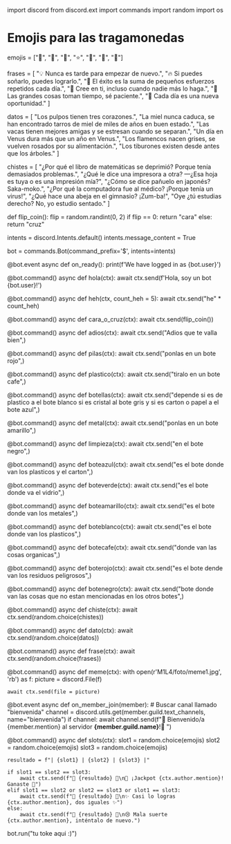 import discord
from discord.ext import commands
import random
import os

# Emojis para las tragamonedas
emojis = ["🍒", "🍋", "🍉", "⭐", "🍇", "🔔", "💎"]


frases = [
    "💡 Nunca es tarde para empezar de nuevo.",
    "🔥 Si puedes soñarlo, puedes lograrlo.",
    "🚀 El éxito es la suma de pequeños esfuerzos repetidos cada día.",
    "🌟 Cree en ti, incluso cuando nadie más lo haga.",
    "💪 Las grandes cosas toman tiempo, sé paciente.",
    "🌈 Cada día es una nueva oportunidad."
]

datos = [
    "Los pulpos tienen tres corazones.",
    "La miel nunca caduca, se han encontrado tarros de miel de miles de años en buen estado.",
    "Las vacas tienen mejores amigas y se estresan cuando se separan.",
    "Un día en Venus dura más que un año en Venus.",
    "Los flamencos nacen grises, se vuelven rosados por su alimentación.",
    "Los tiburones existen desde antes que los árboles."
]

chistes = [
    "¿Por qué el libro de matemáticas se deprimió? Porque tenía demasiados problemas.",
    "¿Qué le dice una impresora a otra? —¿Esa hoja es tuya o es una impresión mía?",
    "¿Cómo se dice pañuelo en japonés? Saka-moko.",
    "¿Por qué la computadora fue al médico? ¡Porque tenía un virus!",
    "¿Qué hace una abeja en el gimnasio? ¡Zum-ba!",
    "Oye ¿tú estudias derecho? No, yo estudio sentado."
]


def flip_coin():
    flip = random.randint(0, 2)
    if flip == 0:
        return "cara"
    else:
        return "cruz"

intents = discord.Intents.default()
intents.message_content = True

bot = commands.Bot(command_prefix='$', intents=intents)

@bot.event
async def on_ready():
    print(f'We have logged in as {bot.user}')

@bot.command()
async def hola(ctx):
    await ctx.send(f'Hola, soy un bot {bot.user}!')

@bot.command()
async def heh(ctx, count_heh = 5):
    await ctx.send("he" * count_heh)

@bot.command()
async def cara_o_cruz(ctx):
    await ctx.send(flip_coin())

@bot.command()
async def adios(ctx):
    await ctx.send("Adios que te valla bien",)

@bot.command()
async def pilas(ctx):
    await ctx.send("ponlas en un bote rojo",)

@bot.command()
async def plastico(ctx):
    await ctx.send("tiralo en un bote cafe",)

@bot.command()
async def botellas(ctx):
    await ctx.send("depende si es de plastico a el bote blanco si es cristal al bote gris y si es carton o papel a el bote azul",)

@bot.command()
async def metal(ctx):
    await ctx.send("ponlas en un bote amarillo",)

@bot.command()
async def limpieza(ctx):
    await ctx.send("en el bote negro",)

@bot.command()
async def boteazul(ctx):
    await ctx.send("es el bote donde van los plasticos y el carton",)

@bot.command()
async def boteverde(ctx):
    await ctx.send("es el bote donde va el vidrio",)

@bot.command()
async def boteamarillo(ctx):
    await ctx.send("es el bote donde van los metales",)

@bot.command()
async def boteblanco(ctx):
    await ctx.send("es el bote donde van los plasticos",)

@bot.command()
async def botecafe(ctx):
    await ctx.send("donde van las cosas organicas",)

@bot.command()
async def boterojo(ctx):
    await ctx.send("es el bote dende van los residuos peligrosos",)

@bot.command()
async def botenegro(ctx):
    await ctx.send("bote donde van las cosas que no estan mencionadas en los otros botes",)







@bot.command()
async def chiste(ctx):
    await ctx.send(random.choice(chistes))

@bot.command()
async def dato(ctx):
    await ctx.send(random.choice(datos))

    
@bot.command()
async def frase(ctx):
    await ctx.send(random.choice(frases))
 
@bot.command()
async def meme(ctx):
    with open(r'M1L4/foto/meme1.jpg', 'rb') as f:
        picture = discord.File(f)
    
    await ctx.send(file = picture)

@bot.event
async def on_member_join(member):
    # Buscar canal llamado "bienvenida"
    channel = discord.utils.get(member.guild.text_channels, name="bienvenida")
    if channel:
        await channel.send(f"🎉 Bienvenido/a {member.mention} al servidor **{member.guild.name}**!🚀 ")

@bot.command()
async def slots(ctx):
    slot1 = random.choice(emojis)
    slot2 = random.choice(emojis)
    slot3 = random.choice(emojis)

    resultado = f"| {slot1} | {slot2} | {slot3} |"

    if slot1 == slot2 == slot3:
        await ctx.send(f"🎰 {resultado} 🎰\n🎉 ¡Jackpot {ctx.author.mention}! Ganaste 🎉")
    elif slot1 == slot2 or slot2 == slot3 or slot1 == slot3:
        await ctx.send(f"🎰 {resultado} 🎰\n✨ Casi lo logras {ctx.author.mention}, dos iguales ✨")
    else:
        await ctx.send(f"🎰 {resultado} 🎰\n😢 Mala suerte {ctx.author.mention}, inténtalo de nuevo.")




bot.run("tu toke aqui  :)")
